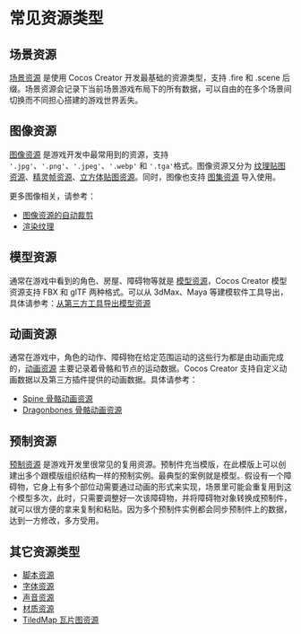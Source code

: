 # 常见资源类型

## 场景资源

[场景资源](scene.md) 是使用 Cocos Creator 开发最基础的资源类型，支持 .fire 和 .scene 后缀。场景资源会记录下当前场景游戏布局下的所有数据，可以自由的在多个场景间切换而不同担心搭建的游戏世界丢失。

## 图像资源

[图像资源](image.md) 是游戏开发中最常用到的资源，支持 `'.jpg'`、`'.png'`、`'.jpeg'`、`'.webp'` 和 `'.tga'`格式。图像资源又分为 [纹理贴图资源](texture.md)、[精灵帧资源](sprite-frame.md)、[立方体贴图资源](../concepts/scene/skybox.md#cubemap)。同时，图像也支持 [图集资源](atlas.md) 导入使用。

更多图像相关，请参考：
- [图像资源的自动裁剪](../ui-system/components/engine/trim.md)
- [渲染纹理](render-texture.md)

## 模型资源

通常在游戏中看到的角色、房屋、障碍物等就是 [模型资源](mesh.md)，Cocos Creator 模型资源支持 FBX 和 glTF 两种格式。可以从 3dMax、Maya 等建模软件工具导出，具体请参考：[从第三方工具导出模型资源](dcc-export-mesh.md)

## 动画资源

通常在游戏中，角色的动作、障碍物在给定范围运动的这些行为都是由动画完成的，[动画资源](anim.md) 主要记录着骨骼和节点的运动数据。Cocos Creator 支持自定义动画数据以及第三方插件提供的动画数据。具体请参考：

- [Spine 骨骼动画资源](spine.md)
- [Dragonbones 骨骼动画资源](dragonbones.md)

## 预制资源

[预制资源](prefab.md) 是游戏开发里很常见的复用资源。预制件充当模版，在此模版上可以创建出多个跟模版组织结构一样的预制实例。最典型的案例就是模型。假设有一个障碍物，它身上有多个部位动需要通过动画的形式来实现，场景里可能会重复用到这个模型多次，此时，只需要调整好一次该障碍物，并将障碍物对象转换成预制件，就可以很方便的拿来复制和粘贴。因为多个预制件实例都会同步预制件上的数据，达到一方修改，多方受用。

## 其它资源类型

- [脚本资源](script.md)
- [字体资源](font.md)
- [声音资源](audio.md)
- [材质资源](material.md)
- [TiledMap 瓦片图资源](tiledmap.md)
